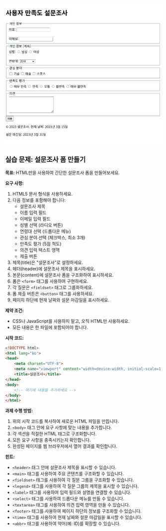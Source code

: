![result](./19-1.png)

## 실습 문제: 설문조사 폼 만들기

**목표:**
HTML만을 사용하여 간단한 설문조사 폼을 만들어보세요.

**요구 사항:**

1. HTML5 문서 형식을 사용하세요.
2. 다음 정보를 포함해야 합니다:
   - 설문조사 제목
   - 이름 입력 필드
   - 이메일 입력 필드
   - 성별 선택 (라디오 버튼)
   - 연령대 선택 (드롭다운 메뉴)
   - 관심 분야 선택 (체크박스, 최소 3개)
   - 만족도 평가 (5점 척도)
   - 의견 입력 텍스트 영역
   - 제출 버튼
3. 제목(title)은 "설문조사"로 설정하세요.
4. 헤더(header)에 설문조사 제목을 표시하세요.
5. 본문(content)에 설문조사 폼을 구조화하여 표시하세요.
6. 폼은 `<form>` 태그를 사용하여 구현하세요.
7. 각 질문은 `<fieldset>` 태그로 그룹화하세요.
8. 폼 제출 버튼은 `<button>` 태그를 사용하세요.
9. 페이지 하단에 현재 날짜와 설문 마감일을 표시하세요.

**제약 조건:**
- CSS나 JavaScript를 사용하지 말고, 오직 HTML만 사용하세요.
- 모든 내용은 한 파일에 포함되어야 합니다.

**시작 코드:**
```html
<!DOCTYPE html>
<html lang="ko">
<head>
    <meta charset="UTF-8">
    <meta name="viewport" content="width=device-width, initial-scale=1.0">
    <title>설문조사</title>
</head>
<body>
    <!-- 여기에 내용을 추가하세요 -->
</body>
</html>
```

**과제 수행 방법:**
1. 위의 시작 코드를 복사하여 새로운 HTML 파일을 만듭니다.
2. `<body>` 태그 안에 요구 사항에 맞는 내용을 추가합니다.
3. 각 섹션을 적절한 HTML 태그로 구조화합니다.
4. 모든 요구 사항을 충족시키는지 확인합니다.
5. 완성된 페이지를 웹 브라우저에서 열어 결과를 확인합니다.

**힌트:**
- `<header>` 태그 안에 설문조사 제목을 표시할 수 있습니다.
- `<main>` 태그를 사용하여 주요 콘텐츠를 구조화할 수 있습니다.
- `<fieldset>` 태그를 사용하여 각 질문 그룹을 구조화할 수 있습니다.
- `<legend>` 태그를 사용하여 각 질문 그룹의 제목을 표시할 수 있습니다.
- `<label>` 태그를 사용하여 입력 필드와 설명을 연결할 수 있습니다.
- `<select>` 태그를 사용하여 드롭다운 메뉴를 만들 수 있습니다.
- `<textarea>` 태그를 사용하여 의견 입력 영역을 만들 수 있습니다.
- `<footer>` 태그를 사용하여 페이지 하단의 정보를 구조화할 수 있습니다.
- `<time>` 태그를 사용하여 현재 날짜와 설문 마감일을 표시할 수 있습니다.
- `<abbr>` 태그를 사용하여 약어(예: ID)를 확장할 수 있습니다.